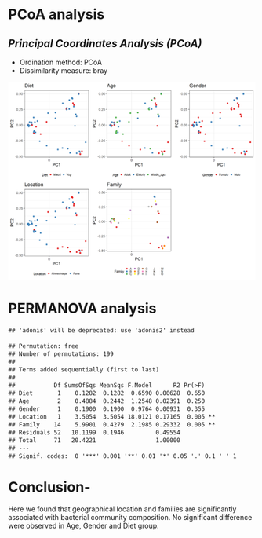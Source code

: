 # PCoA analysis

## *Principal Coordinates Analysis (PCoA)*

-   Ordination method: PCoA
-   Dissimilarity measure: bray

![](Betadiversity_files/figure-markdown_strict/PCoA-1.png)

# PERMANOVA analysis

    ## 'adonis' will be deprecated: use 'adonis2' instead

    ## Permutation: free
    ## Number of permutations: 199
    ## 
    ## Terms added sequentially (first to last)
    ## 
    ##           Df SumsOfSqs MeanSqs F.Model      R2 Pr(>F)   
    ## Diet       1    0.1282  0.1282  0.6590 0.00628  0.650   
    ## Age        2    0.4884  0.2442  1.2548 0.02391  0.250   
    ## Gender     1    0.1900  0.1900  0.9764 0.00931  0.355   
    ## Location   1    3.5054  3.5054 18.0121 0.17165  0.005 **
    ## Family    14    5.9901  0.4279  2.1985 0.29332  0.005 **
    ## Residuals 52   10.1199  0.1946         0.49554          
    ## Total     71   20.4221                 1.00000          
    ## ---
    ## Signif. codes:  0 '***' 0.001 '**' 0.01 '*' 0.05 '.' 0.1 ' ' 1

# Conclusion-

Here we found that geographical location and families are significantly
associated with bacterial community composition. No significant
difference were observed in Age, Gender and Diet group.
